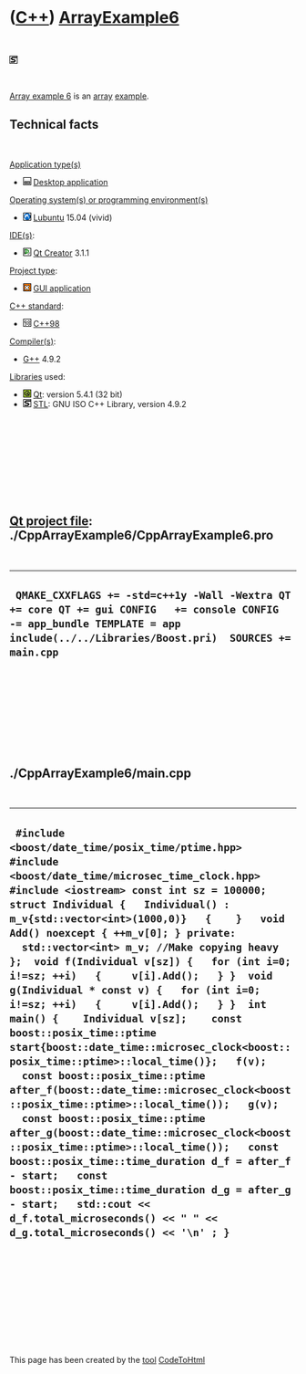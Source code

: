 
 

 

 

 

 

([C++](Cpp.md)) [ArrayExample6](CppArrayExample6.md)
======================================================

 

![STL](PicStl.png)

 

[Array example 6](CppArrayExample6.md) is an [array](CppArray.md)
[example](CppExample.md).

Technical facts
---------------

 

[Application type(s)](CppApplication.md)

-   ![Desktop](PicDesktop.png) [Desktop
    application](CppDesktopApplication.md)

[Operating system(s) or programming environment(s)](CppOs.md)

-   ![Lubuntu](PicLubuntu.png) [Lubuntu](CppLubuntu.md) 15.04 (vivid)

[IDE(s)](CppIde.md):

-   ![Qt Creator](PicQtCreator.png) [Qt Creator](CppQtCreator.md) 3.1.1

[Project type](CppQtProjectType.md):

-   ![GUI](PicGui.png) [GUI application](CppGuiApplication.md)

[C++ standard](CppStandard.md):

-   ![C++98](PicCpp98.png) [C++98](Cpp98.md)

[Compiler(s)](CppCompiler.md):

-   [G++](CppGpp.md) 4.9.2

[Libraries](CppLibrary.md) used:

-   ![Qt](PicQt.png) [Qt](CppQt.md): version 5.4.1 (32 bit)
-   ![STL](PicStl.png) [STL](CppStl.md): GNU ISO C++ Library, version
    4.9.2

 

 

 

 

 

[Qt project file](CppQtProjectFile.md): ./CppArrayExample6/CppArrayExample6.pro
--------------------------------------------------------------------------------

 

  ---------------------------------------------------------------------------------------------------------------------------------------------------------------------------------------
  ` QMAKE_CXXFLAGS += -std=c++1y -Wall -Wextra QT += core QT += gui CONFIG   += console CONFIG   -= app_bundle TEMPLATE = app  include(../../Libraries/Boost.pri)  SOURCES += main.cpp`
  ---------------------------------------------------------------------------------------------------------------------------------------------------------------------------------------

 

 

 

 

 

./CppArrayExample6/main.cpp
---------------------------

 

  -----------------------------------------------------------------------------------------------------------------------------------------------------------------------------------------------------------------------------------------------------------------------------------------------------------------------------------------------------------------------------------------------------------------------------------------------------------------------------------------------------------------------------------------------------------------------------------------------------------------------------------------------------------------------------------------------------------------------------------------------------------------------------------------------------------------------------------------------------------------------------------------------------------------------------------------------------------------------------------------------------------------------------------------------------------------------------------------------------------------------------------------
  ` #include <boost/date_time/posix_time/ptime.hpp> #include <boost/date_time/microsec_time_clock.hpp> #include <iostream> const int sz = 100000;  struct Individual {   Individual() : m_v{std::vector<int>(1000,0)}   {    }   void Add() noexcept { ++m_v[0]; } private:   std::vector<int> m_v; //Make copying heavy };  void f(Individual v[sz]) {   for (int i=0; i!=sz; ++i)   {     v[i].Add();   } }  void g(Individual * const v) {   for (int i=0; i!=sz; ++i)   {     v[i].Add();   } }  int main() {    Individual v[sz];    const boost::posix_time::ptime start{boost::date_time::microsec_clock<boost::posix_time::ptime>::local_time()};   f(v);   const boost::posix_time::ptime after_f(boost::date_time::microsec_clock<boost::posix_time::ptime>::local_time());   g(v);   const boost::posix_time::ptime after_g(boost::date_time::microsec_clock<boost::posix_time::ptime>::local_time());   const boost::posix_time::time_duration d_f = after_f - start;   const boost::posix_time::time_duration d_g = after_g - start;   std::cout << d_f.total_microseconds() << " " << d_g.total_microseconds() << '\n' ; }`
  -----------------------------------------------------------------------------------------------------------------------------------------------------------------------------------------------------------------------------------------------------------------------------------------------------------------------------------------------------------------------------------------------------------------------------------------------------------------------------------------------------------------------------------------------------------------------------------------------------------------------------------------------------------------------------------------------------------------------------------------------------------------------------------------------------------------------------------------------------------------------------------------------------------------------------------------------------------------------------------------------------------------------------------------------------------------------------------------------------------------------------------------

 

 

 

 

 

 

This page has been created by the [tool](Tools.md)
[CodeToHtml](ToolCodeToHtml.md)
